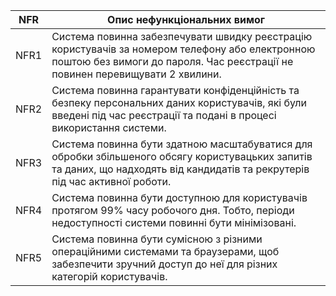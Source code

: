 | NFR | Опис нефункціональних вимог                    |
|-----------|-------------------------|
| NFR1 | Система повинна забезпечувати швидку реєстрацію користувачів за номером телефону або електронною поштою без вимоги до пароля. Час реєстрації не повинен перевищувати 2 хвилини.     |
| NFR2 | Система повинна гарантувати конфіденційність та безпеку персональних даних користувачів, які були введені під час реєстрації та подані в процесі використання системи.     |
| NFR3 | Система повинна бути здатною масштабуватися для обробки збільшеного обсягу користувацьких запитів та даних, що надходять від кандидатів та рекрутерів під час активної роботи.     |
| NFR4 | Система повинна бути доступною для користувачів протягом 99% часу робочого дня. Тобто, періоди недоступності системи повинні бути мінімізовані.     |
| NFR5 | Система повинна бути сумісною з різними операційними системами та браузерами, щоб забезпечити зручний доступ до неї для різних категорій користувачів.     |
